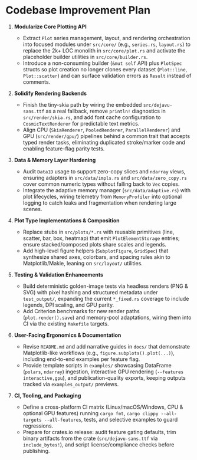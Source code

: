 # Codebase Improvement Plan

1. **Modularize Core Plotting API**
   - Extract `Plot` series management, layout, and rendering orchestration into focused modules under `src/core/` (e.g., `series.rs`, `layout.rs`) to replace the 2k+ LOC monolith in `src/core/plot.rs` and activate the placeholder builder utilities in `src/core/builder.rs`.
   - Introduce a non-consuming builder (`&mut self` API) plus `PlotSpec` structs so plot creation no longer clones every dataset (`Plot::line`, `Plot::scatter`) and can surface validation errors as `Result` instead of comments.

2. **Solidify Rendering Backends**
   - Finish the tiny-skia path by wiring the embedded `src/dejavu-sans.ttf` as a real fallback, remove `println!` diagnostics in `src/render/skia.rs`, and add font cache configuration to `CosmicTextRenderer` for predictable text metrics.
   - Align CPU (`SkiaRenderer`, `PooledRenderer`, `ParallelRenderer`) and GPU (`src/render/gpu/`) pipelines behind a common trait that accepts typed render tasks, eliminating duplicated stroke/marker code and enabling feature-flag parity tests.

3. **Data & Memory Layer Hardening**
   - Audit `Data1D` usage to support zero-copy slices and `ndarray` views, ensuring adapters in `src/data/impls.rs` and `src/data/zero_copy.rs` cover common numeric types without falling back to `Vec` copies.
   - Integrate the adaptive memory manager (`src/data/adaptive.rs`) with plot lifecycles, wiring telemetry from `MemoryProfiler` into optional logging to catch leaks and fragmentation when rendering large scenes.

4. **Plot Type Implementations & Composition**
   - Replace stubs in `src/plots/*.rs` with reusable primitives (line, scatter, bar, box, heatmap) that emit `PlotElementStorage` entries; ensure stacked/composed plots share scales and legends.
   - Add high-level figure helpers (`SubplotFigure`, `GridSpec`) that synthesize shared axes, colorbars, and spacing rules akin to Matplotlib/Makie, leaning on `src/layout/` utilities.

5. **Testing & Validation Enhancements**
   - Build deterministic golden-image tests via headless renders (PNG & SVG) with pixel hashing and structured metadata under `test_output/`, expanding the current `*_fixed.rs` coverage to include legends, DPI scaling, and GPU parity.
   - Add Criterion benchmarks for new render paths (`plot.render().save`) and memory-pool adaptations, wiring them into CI via the existing `Makefile` targets.

6. **User-Facing Ergonomics & Documentation**
   - Revise `README.md` and add narrative guides in `docs/` that demonstrate Matplotlib-like workflows (e.g., `figure.subplots().plot(...)`), including end-to-end examples per feature flag.
   - Provide template scripts in `examples/` showcasing DataFrame (`polars`, `ndarray`) ingestion, interactive GPU rendering (`--features interactive,gpu`), and publication-quality exports, keeping outputs tracked via `examples_output/` previews.

7. **CI, Tooling, and Packaging**
   - Define a cross-platform CI matrix (Linux/macOS/Windows, CPU & optional GPU features) running `cargo fmt`, `cargo clippy --all-targets --all-features`, tests, and selective examples to guard regressions.
   - Prepare for crates.io release: audit feature gating defaults, trim binary artifacts from the crate (`src/dejavu-sans.ttf` via `include_bytes!`), and script license/compliance checks before publishing.
